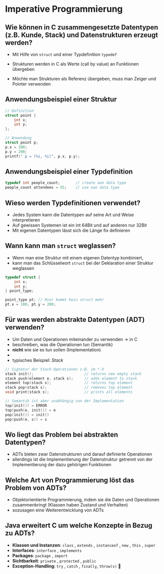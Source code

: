 # Imperative Programmierung



## Wie können in C zusammengesetzte Datentypen (z.B. Kunde, Stack) und Datenstrukturen erzeugt werden?

* Mit Hilfe von `struct` und einer Typdefinition `typedef` 

* Strukturen werden in C als Werte (call by value) an Funktionen übergeben
* Möchte man Strukturen als Referenz übergeben, muss man Zeiger und Pointer verwenden



## Anwendungsbeispiel einer Struktur

```c
// Definition
struct point { 
    int x;
	int y;
};

// Anwendung
struct point p; 
p.x = 100; 
p.y = 200; 
printf(" p = (%i, %i)", p.x, p.y);
```



## Anwendungsbeispiel einer Typdefinition

```c
typedef int people_count; 		// create own data type 
people_count attendees = 55; 	// use own data type
```



## Wieso werden Typdefinitionen verwendet?

* Jedes System kann die Datentypen auf seine Art und Weise interpretieren
* Auf gewissen Systemen ist ein int 64Bit und auf anderen nur 32Bit
* Mit eigenen Datentypen lässt sich die Länge fix definieren



## Wann kann man `struct` weglassen?

* Wenn man eine Struktur mit einem eigenen Datentyp kombiniert,
* kann man das Schlüsselwort `struct`  bei der Deklaration einer Struktur weglassen

```c
typedef struct { 
    int x;
	int y;
} point_type;

point_type pt; // Hier kommt kein struct mehr 
pt.x = 100; pt.y = 200;
```



## Für was werden abstrakte Datentypen (ADT) verwenden?

* Um Daten und Operationen miteinander zu verwenden $\to$ in C
* beschreiben, was die Operationen tun (Semantik)
* **nicht** wie sie es tun sollen (Implementation)
* 
* typisches Beispiel: *Stack*

```c
// Signatur der Stack-Operationen z.B. im *.h
stack init(); 						// returns new empty stack
stack push(element e, stack s); 	// adds element to stack
element top(stack s);				// returns top element
stack pop(stack s);					// removes top element
void print(stack s);				// prints all elements

// Semantik ist aber unabhängig von der Implementation
top(init()) = ERROR
top(push(e, init()) = e 
pop(init()) = init()
pop(push(e, s)) = s
```



## Wo liegt das Problem bei abstrakten Datentypen?

* ADTs bieten zwar Datenstrukturen und darauf definierte Operationen
* allerdings ist die Implementierung der Datenstruktur getrennt von der Implementierung der dazu gehörigen Funktionen



## Welche Art von Programmierung löst das Problem von ADTs?

* Objektorientierte Programmierung, indem sie die Daten und Operationen zusammenbringt (Klassen haben Zustand und Verhalten)
* sozusagen eine Weiterentwicklung von ADTs



## Java erweitert C um welche Konzepte in Bezug zu ADTs?

* **Klassen und Instanzen**: `class` , `extends` , `instanceof` , `new` , `this` , `super` 
* **Interfaces**: `interface` , `implements` 
* **Packages**: `package` , `import` 
* **Sichtbarkeit**: `private` , `protected` , `public` 
* **Exception-Handling**: `try` , `catch` , `finally`, `throw(s)` 